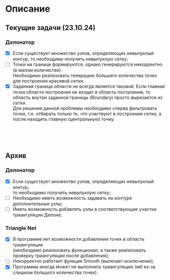 # Описание

## Текущие задачи (23.10.24)
### Делонатор
* [x] Если существует множество узлов, определяющих невыпуклый контур,
то необходимо получить невыпуклую сетку;
* [ ] Точки на границе формируются, однако генерируются некорректно (в малом количестве). <br>
Необходимо реализовать генерацию большего количества точек для построения красивой сетки.
* [x] Заданная граница области не всегда является таковой.
Если главная точка области построения не входит в область построения,
то область внутри заданной границы (Boundary) просто вырезается из сетки. <br>
Для решения данной проблемы необходимо сперва фильтровать точки, т.е. отбирать только те, что участвуют в построении сетки,
а после находить главную (центральную) точку.

<br><br><br>
## Архив

### Делонатор
* [x] Если существует множество узлов, определяющих невыпуклый контур, <br>
то необходимо получить невыпуклую сетку;
* [ ] Необходимо иметь возможность задавать на контуре дополнительные узлы;
* [ ] Иметь возможность добавлять узлы в соответствующие участки триангуляции Делоне;

### Triangle Net
* [x] В программе нет возможности добавления точек в область триангуляции <br>
(необходимо реализовать функционал, а также реализовать проверку триангуляции после добавления);
* [ ] Некорректно работает функция Smooth (вылезает исключение);
* [x] Программа иногда может не выполнить триангуляцию (мб из-за слишком большого количества точек).